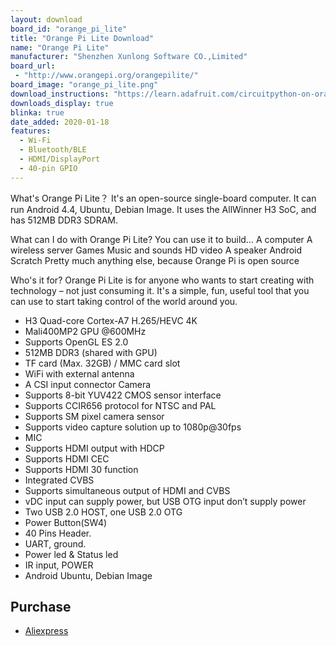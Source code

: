 ```yaml
---
layout: download
board_id: "orange_pi_lite"
title: "Orange Pi Lite Download"
name: "Orange Pi Lite"
manufacturer: "Shenzhen Xunlong Software CO.,Limited"
board_url:
 - "http://www.orangepi.org/orangepilite/"
board_image: "orange_pi_lite.png"
download_instructions: "https://learn.adafruit.com/circuitpython-on-orangepi-linux/circuitpython-orangepi"
downloads_display: true
blinka: true
date_added: 2020-01-18
features:
  - Wi-Fi
  - Bluetooth/BLE
  - HDMI/DisplayPort
  - 40-pin GPIO
---
```


What's Orange Pi Lite？
It's an open-source single-board computer. It can run Android 4.4, Ubuntu, Debian Image. It uses the AllWinner H3 SoC, and has 512MB DDR3 SDRAM.



What can I do with Orange Pi Lite?
You can use it to build…
A computer
A wireless server
Games
Music and sounds
HD video
A speaker
Android
Scratch
Pretty much anything else, because Orange Pi is open source

Who's it for?
Orange Pi Lite is for anyone who wants to start creating with technology – not just consuming it. It's a simple, fun, useful tool that you can use to start taking control of the world around you.

- H3 Quad-core Cortex-A7 H.265/HEVC 4K
- Mali400MP2 GPU @600MHz
- Supports OpenGL ES 2.0
- 512MB DDR3 (shared with GPU)
- TF card (Max. 32GB) / MMC card slot
- WiFi with external antenna
- A CSI input connector Camera
- Supports 8-bit YUV422 CMOS sensor interface
- Supports CCIR656 protocol for NTSC and PAL
- Supports SM pixel camera sensor
- Supports video capture solution up to 1080p@30fps
- MIC
- Supports HDMI output with HDCP
- Supports HDMI CEC
- Supports HDMI 30 function
- Integrated CVBS
- Supports simultaneous output of HDMI and CVBS
- vDC input can supply power, but USB OTG input don’t supply power
- Two USB 2.0 HOST, one USB 2.0 OTG
- Power Button(SW4)
- 40 Pins Header.
- UART, ground.
- Power led & Status led
- IR input, POWER
- Android Ubuntu, Debian Image

## Purchase
* [Aliexpress](https://www.aliexpress.com/item/32662738571.html?spm=a2g0o.productlist.0.0.756017c14GjaGI&algo_pvid=eb42f805-f4da-4d5b-8e7d-a95ba887558d&algo_expid=eb42f805-f4da-4d5b-8e7d-a95ba887558d-0&btsid=15fd8f3d-5a4c-41da-9cda-329a4cc9f037&ws_ab_test=searchweb0_0,searchweb201602_5,searchweb201603_53)
